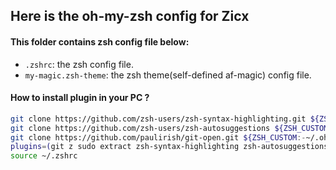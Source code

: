 ## Here is the oh-my-zsh config for Zicx

#### This folder contains zsh config file below:
- `.zshrc`: the zsh config file.
- `my-magic.zsh-theme`: the zsh theme(self-defined af-magic) config file.

#### How to install plugin in your PC ?
```bash
git clone https://github.com/zsh-users/zsh-syntax-highlighting.git ${ZSH_CUSTOM:-~/.oh-my-zsh/custom}/plugins/zsh-syntax-highlighting
git clone https://github.com/zsh-users/zsh-autosuggestions ${ZSH_CUSTOM:-~/.oh-my-zsh/custom}/plugins/zsh-autosuggestions
git clone https://github.com/paulirish/git-open.git ${ZSH_CUSTOM:-~/.oh-my-zsh/custom}/plugins/git-open
plugins=(git z sudo extract zsh-syntax-highlighting zsh-autosuggestions git-open)
source ~/.zshrc

```
